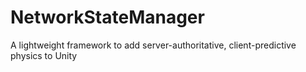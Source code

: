 # NetworkStateManager
A lightweight framework to add server-authoritative, client-predictive physics to Unity

